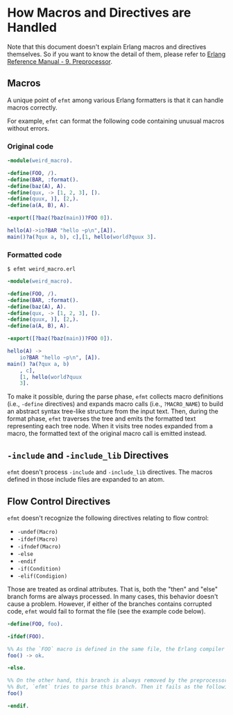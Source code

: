 How Macros and Directives are Handled
=====================================

Note that this document doesn't explain Erlang macros and directives themselves.
So if you want to know the detail of them, please refer to
[Erlang Reference Manual - 9. Preprocessor](https://www.erlang.org/doc/reference_manual/macros.html).


Macros
------

A unique point of `efmt` among various Erlang formatters is that it can handle macros correctly.

For example, `efmt` can format the following code containing unusual macros without errors.

### Original code

```erlang
-module(weird_macro).

-define(FOO, /).
-define(BAR, :format().
-define(baz(A), A).
-define(qux, -> [1, 2, 3], [).
-define(quux, )], [2,).
-define(a(A, B), A).

-export([?baz(?baz(main))?FOO 0]).

hello(A)->io?BAR "hello ~p\n",[A]).
main()?a(?qux a, b), c],[1, hello(world?quux 3].
```

### Formatted code

`$ efmt weird_macro.erl`

```erlang
-module(weird_macro).

-define(FOO, /).
-define(BAR, :format().
-define(baz(A), A).
-define(qux, -> [1, 2, 3], [).
-define(quux, )], [2,).
-define(a(A, B), A).

-export([?baz(?baz(main))?FOO 0]).

hello(A) ->
    io?BAR "hello ~p\n", [A]).
main() ?a(?qux a, b)
    , c],
    [1, hello(world?quux
    3].
```

To make it possible, during the parse phase, `efmt` collects macro definitions (i.e., `-define` directives) and expands macro calls (i.e., `?MACRO_NAME`) to build an abstract syntax tree-like structure from the input text.
Then, during the format phase, `efmt` traverses the tree and emits the formatted text representing each tree node.
When it visits tree nodes expanded from a macro, the formatted text of the original macro call is emitted instead.


`-include` and `-include_lib` Directives
----------------------------------------

`efmt` doesn't process `-include` and `-include_lib` directives. The macros defined in those include files are expanded to an atom.


Flow Control Directives
-----------------------

`efmt` doesn't recognize the following directives relating to flow control:
- `-undef(Macro)`
- `-ifdef(Macro)`
- `-ifndef(Macro)`
- `-else`
- `-endif`
- `-if(Condition)`
- `-elif(Condigion)`

Those are treated as ordinal attributes.
That is, both the "then" and "else" branch forms are always processed.
In many cases, this behavior doesn't cause a problem.
However, if either of the branches contains corrupted code, `efmt` would fail to format the file (see the example code below).

```erlang
-define(FOO, foo).

-ifdef(FOO).

%% As the `FOO` macro is defined in the same file, the Erlang compiler always evaluates this branch.
foo() -> ok.

-else.

%% On the other hand, this branch is always removed by the preprocessor.
%% But, `efmt` tries to parse this branch. Then it fails as the following function declaration is invalid.
foo()

-endif.
```
